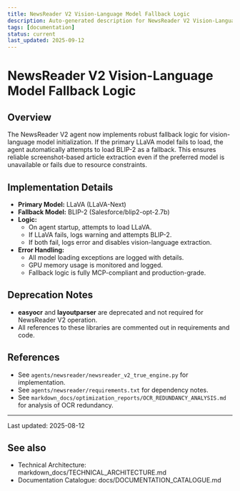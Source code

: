 ```yaml
---
title: NewsReader V2 Vision-Language Model Fallback Logic
description: Auto-generated description for NewsReader V2 Vision-Language Model Fallback Logic
tags: [documentation]
status: current
last_updated: 2025-09-12
---
```


# NewsReader V2 Vision-Language Model Fallback Logic

## Overview
The NewsReader V2 agent now implements robust fallback logic for vision-language model initialization. If the primary LLaVA model fails to load, the agent automatically attempts to load BLIP-2 as a fallback. This ensures reliable screenshot-based article extraction even if the preferred model is unavailable or fails due to resource constraints.

## Implementation Details
- **Primary Model:** LLaVA (LLaVA-Next)
- **Fallback Model:** BLIP-2 (Salesforce/blip2-opt-2.7b)
- **Logic:**
    - On agent startup, attempts to load LLaVA.
    - If LLaVA fails, logs warning and attempts BLIP-2.
    - If both fail, logs error and disables vision-language extraction.
- **Error Handling:**
    - All model loading exceptions are logged with details.
    - GPU memory usage is monitored and logged.
    - Fallback logic is fully MCP-compliant and production-grade.

## Deprecation Notes
- **easyocr** and **layoutparser** are deprecated and not required for NewsReader V2 operation.
- All references to these libraries are commented out in requirements and code.

## References
- See `agents/newsreader/newsreader_v2_true_engine.py` for implementation.
- See `agents/newsreader/requirements.txt` for dependency notes.
- See `markdown_docs/optimization_reports/OCR_REDUNDANCY_ANALYSIS.md` for analysis of OCR redundancy.

---
Last updated: 2025-08-12

## See also

- Technical Architecture: markdown_docs/TECHNICAL_ARCHITECTURE.md
- Documentation Catalogue: docs/DOCUMENTATION_CATALOGUE.md

